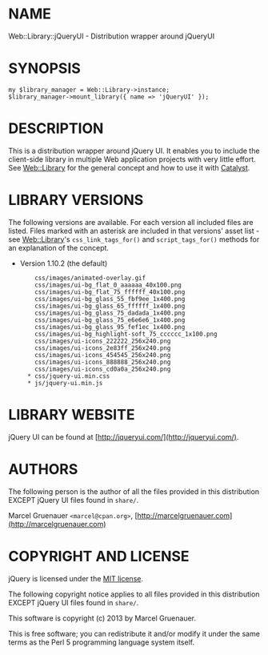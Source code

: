 # NAME

Web::Library::jQueryUI - Distribution wrapper around jQueryUI

# SYNOPSIS

    my $library_manager = Web::Library->instance;
    $library_manager->mount_library({ name => 'jQueryUI' });

# DESCRIPTION

This is a distribution wrapper around jQuery UI. It enables you to include the
client-side library in multiple Web application projects with very little
effort. See [Web::Library](https://metacpan.org/module/Web::Library) for the general concept and how to use it with
[Catalyst](https://metacpan.org/module/Catalyst).

# LIBRARY VERSIONS

The following versions are available. For each version all included files are
listed. Files marked with an asterisk are included in that versions' asset
list - see [Web::Library](https://metacpan.org/module/Web::Library)'s `css_link_tags_for()` and `script_tags_for()`
methods for an explanation of the concept.

- Version 1.10.2 (the default)

          css/images/animated-overlay.gif
          css/images/ui-bg_flat_0_aaaaaa_40x100.png
          css/images/ui-bg_flat_75_ffffff_40x100.png
          css/images/ui-bg_glass_55_fbf9ee_1x400.png
          css/images/ui-bg_glass_65_ffffff_1x400.png
          css/images/ui-bg_glass_75_dadada_1x400.png
          css/images/ui-bg_glass_75_e6e6e6_1x400.png
          css/images/ui-bg_glass_95_fef1ec_1x400.png
          css/images/ui-bg_highlight-soft_75_cccccc_1x100.png
          css/images/ui-icons_222222_256x240.png
          css/images/ui-icons_2e83ff_256x240.png
          css/images/ui-icons_454545_256x240.png
          css/images/ui-icons_888888_256x240.png
          css/images/ui-icons_cd0a0a_256x240.png
        * css/jquery-ui.min.css
        * js/jquery-ui.min.js

# LIBRARY WEBSITE

jQuery UI can be found at [http://jqueryui.com/](http://jqueryui.com/).

# AUTHORS

The following person is the author of all the files provided in
this distribution EXCEPT jQuery UI files found in `share/`.

Marcel Gruenauer `<marcel@cpan.org>`, [http://marcelgruenauer.com](http://marcelgruenauer.com)

# COPYRIGHT AND LICENSE

jQuery is licensed under the [MIT license](https://jquery.org/license/).

The following copyright notice applies to all files provided in this
distribution EXCEPT jQuery UI files found in `share/`.

This software is copyright (c) 2013 by Marcel Gruenauer.

This is free software; you can redistribute it and/or modify it under
the same terms as the Perl 5 programming language system itself.
